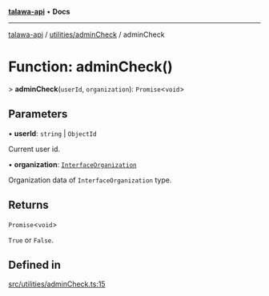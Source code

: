 [**talawa-api**](../../../README.md) • **Docs**

***

[talawa-api](../../../modules.md) / [utilities/adminCheck](../README.md) / adminCheck

# Function: adminCheck()

\> **adminCheck**(`userId`, `organization`): `Promise`\<`void`\>

## Parameters

• **userId**: `string` \| `ObjectId`

Current user id.

• **organization**: [`InterfaceOrganization`](../../../models/Organization/interfaces/InterfaceOrganization.md)

Organization data of `InterfaceOrganization` type.

## Returns

`Promise`\<`void`\>

`True` or `False`.

## Defined in

[src/utilities/adminCheck.ts:15](https://github.com/PalisadoesFoundation/talawa-api/blob/7fc9f13527dc6ead651f268e58527dcc279b95bc/src/utilities/adminCheck.ts#L15)
